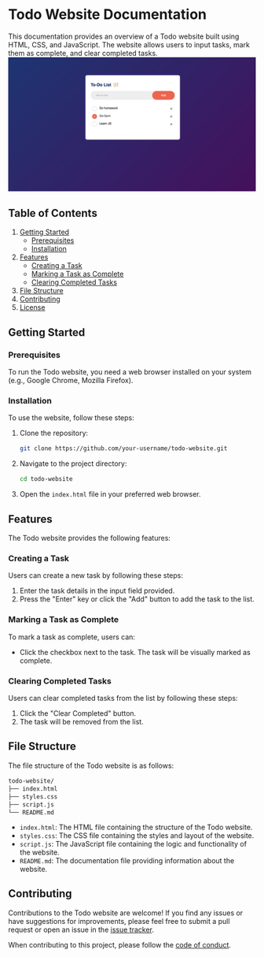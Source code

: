 # Todo Website Documentation

This documentation provides an overview of a Todo website built using HTML, CSS, and JavaScript. The website allows users to input tasks, mark them as complete, and clear completed tasks.
![Getting Started](./ss.png)

## Table of Contents

1. [Getting Started](#getting-started)
   - [Prerequisites](#prerequisites)
   - [Installation](#installation)
2. [Features](#features)
   - [Creating a Task](#creating-a-task)
   - [Marking a Task as Complete](#marking-a-task-as-complete)
   - [Clearing Completed Tasks](#clearing-completed-tasks)
3. [File Structure](#file-structure)
4. [Contributing](#contributing)
5. [License](#license)

## Getting Started

### Prerequisites

To run the Todo website, you need a web browser installed on your system (e.g., Google Chrome, Mozilla Firefox).

### Installation

To use the website, follow these steps:

1. Clone the repository:

   ```bash
   git clone https://github.com/your-username/todo-website.git
   ```

2. Navigate to the project directory:

   ```bash
   cd todo-website
   ```

3. Open the `index.html` file in your preferred web browser.

## Features

The Todo website provides the following features:

### Creating a Task

Users can create a new task by following these steps:

1. Enter the task details in the input field provided.
2. Press the "Enter" key or click the "Add" button to add the task to the list.

### Marking a Task as Complete

To mark a task as complete, users can:

- Click the checkbox next to the task. The task will be visually marked as complete.

### Clearing Completed Tasks

Users can clear completed tasks from the list by following these steps:

1. Click the "Clear Completed" button.
2. The task will be removed from the list.

## File Structure

The file structure of the Todo website is as follows:

```
todo-website/
├── index.html
├── styles.css
├── script.js
└── README.md
```

- `index.html`: The HTML file containing the structure of the Todo website.
- `styles.css`: The CSS file containing the styles and layout of the website.
- `script.js`: The JavaScript file containing the logic and functionality of the website.
- `README.md`: The documentation file providing information about the website.

## Contributing

Contributions to the Todo website are welcome! If you find any issues or have suggestions for improvements, please feel free to submit a pull request or open an issue in the [issue tracker](https://github.com/your-username/todo-website/issues).

When contributing to this project, please follow the [code of conduct](CODE_OF_CONDUCT.md).
